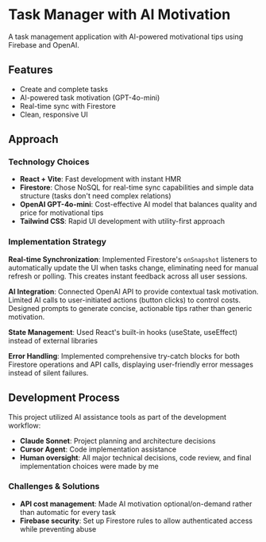 # Task Manager with AI Motivation

A task management application with AI-powered motivational tips using Firebase and OpenAI.

## Features

- Create and complete tasks
- AI-powered task motivation (GPT-4o-mini)
- Real-time sync with Firestore
- Clean, responsive UI

## Approach

### Technology Choices
- **React + Vite**: Fast development with instant HMR
- **Firestore**: Chose NoSQL for real-time sync capabilities and simple data structure (tasks don't need complex relations)
- **OpenAI GPT-4o-mini**: Cost-effective AI model that balances quality and price for motivational tips
- **Tailwind CSS**: Rapid UI development with utility-first approach

### Implementation Strategy

**Real-time Synchronization**: Implemented Firestore's `onSnapshot` listeners to automatically update the UI when tasks change, eliminating need for manual refresh or polling. This creates instant feedback across all user sessions.

**AI Integration**: Connected OpenAI API to provide contextual task motivation. Limited AI calls to user-initiated actions (button clicks) to control costs. Designed prompts to generate concise, actionable tips rather than generic motivation.

**State Management**: Used React's built-in hooks (useState, useEffect) instead of external libraries

**Error Handling**: Implemented comprehensive try-catch blocks for both Firestore operations and API calls, displaying user-friendly error messages instead of silent failures.

## Development Process

This project utilized AI assistance tools as part of the development workflow:
- **Claude Sonnet**: Project planning and architecture decisions
- **Cursor Agent**: Code implementation assistance
- **Human oversight**: All major technical decisions, code review, and final implementation choices were made by me

### Challenges & Solutions

- **API cost management**: Made AI motivation optional/on-demand rather than automatic for every task
- **Firebase security**: Set up Firestore rules to allow authenticated access while preventing abuse
